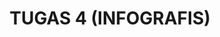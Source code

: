 ---
title: TUGAS 4 (INFOGRAFIS)
permalink: /mtk/tugas4/
redirect_to: https://drive.google.com/file/d/1HLRJmozql6aNZOrGAJIseIpQ2C8OJCAv/view?usp=drivesdk
#visible: 0
#published: false
hidden: true
---